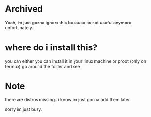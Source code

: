 # Archived

Yeah, im just gonna ignore this because its not useful anymore unfortunately...


# where do i install this?

you can either you can install it in your linux machine or proot (only on termux)
go around the folder and see


# Note

there are distros missing.. i know im just gonna add them later.

sorry im just busy.
